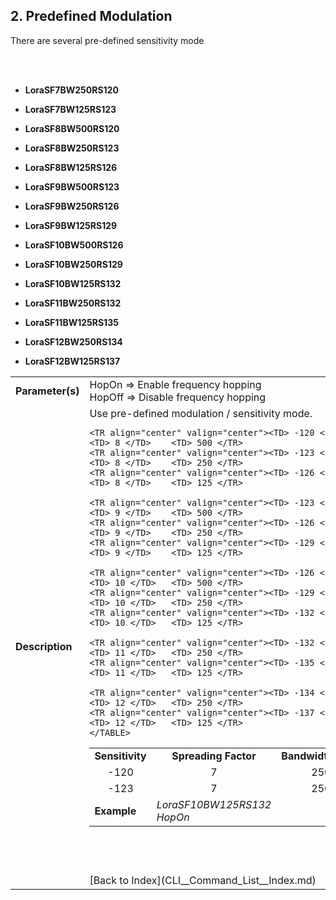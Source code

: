 <H2> 2. Predefined Modulation </H2>
There are several pre-defined sensitivity mode

<BR><BR>

- <B>LoraSF7BW250RS120</B>
- <B>LoraSF7BW125RS123</B>

- <B>LoraSF8BW500RS120</B>
- <B>LoraSF8BW250RS123</B>
- <B>LoraSF8BW125RS126</B>

- <B>LoraSF9BW500RS123</B>
- <B>LoraSF9BW250RS126</B>
- <B>LoraSF9BW125RS129</B>

- <B>LoraSF10BW500RS126</B>
- <B>LoraSF10BW250RS129</B>
- <B>LoraSF10BW125RS132</B>

- <B>LoraSF11BW250RS132</B>
- <B>LoraSF11BW125RS135</B>

- <B>LoraSF12BW250RS134</B>
- <B>LoraSF12BW125RS137</B>


<TABLE>
<TR align="Left" valign="center">
	<TD><B>Parameter(s)</B></TD>
	<TD>
		HopOn     => Enable frequency hopping<BR>
		HopOff    => Disable frequency hopping<BR>
	</TD>
</TR>
<TR align="Left" valign="center"><TD><B>Description</B></TD>
<TD>
	Use pre-defined modulation / sensitivity mode.<BR>
	<TABLE>
	<TR align="center" valign="center">
		<TD><B> Sensitivity </B></TD>
		<TD><B> Spreading Factor </B></TD>
		<TD><B> Bandwidth(kHz) </B></TD>
	</TR>
	<TR align="center" valign="center"><TD> -120 </TD>	<TD> 7 </TD>	<TD> 250 </TR>
	<TR align="center" valign="center"><TD> -123 </TD>	<TD> 7 </TD>	<TD> 250 </TR>

	<TR align="center" valign="center"><TD> -120 </TD>	<TD> 8 </TD>	<TD> 500 </TR>
	<TR align="center" valign="center"><TD> -123 </TD>	<TD> 8 </TD>	<TD> 250 </TR>
	<TR align="center" valign="center"><TD> -126 </TD>	<TD> 8 </TD>	<TD> 125 </TR>

	<TR align="center" valign="center"><TD> -123 </TD>	<TD> 9 </TD>	<TD> 500 </TR>
	<TR align="center" valign="center"><TD> -126 </TD>	<TD> 9 </TD>	<TD> 250 </TR>
	<TR align="center" valign="center"><TD> -129 </TD>	<TD> 9 </TD>	<TD> 125 </TR>

	<TR align="center" valign="center"><TD> -126 </TD>	<TD> 10 </TD>	<TD> 500 </TR>
	<TR align="center" valign="center"><TD> -129 </TD>	<TD> 10 </TD>	<TD> 250 </TR>
	<TR align="center" valign="center"><TD> -132 </TD>	<TD> 10 </TD>	<TD> 125 </TR>

	<TR align="center" valign="center"><TD> -132 </TD>	<TD> 11 </TD>	<TD> 250 </TR>
	<TR align="center" valign="center"><TD> -135 </TD>	<TD> 11 </TD>	<TD> 125 </TR>

	<TR align="center" valign="center"><TD> -134 </TD>	<TD> 12 </TD>	<TD> 250 </TR>
	<TR align="center" valign="center"><TD> -137 </TD>	<TD> 12 </TD>	<TD> 125 </TR>
	</TABLE>
	
</TD>
</TR>
<TR align="Left" valign="center"><TD><B>Example</B></TD>		<TD><I>LoraSF10BW125RS132    HopOn</I></TD></TR>
</TABLE>
<BR>

<BR>
<BR>
[Back to Index](CLI__Command_List__Index.md)
